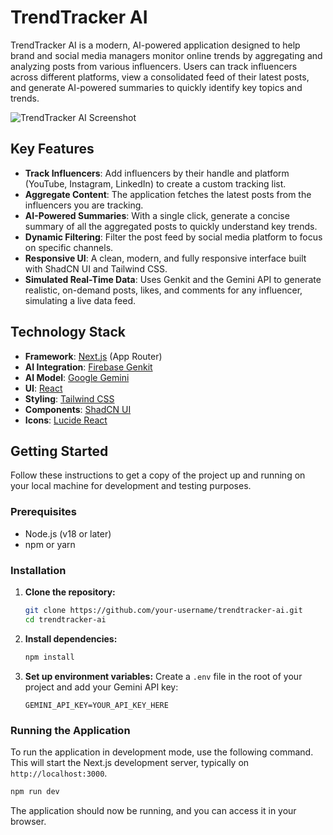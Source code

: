 # TrendTracker AI

TrendTracker AI is a modern, AI-powered application designed to help brand and social media managers monitor online trends by aggregating and analyzing posts from various influencers. Users can track influencers across different platforms, view a consolidated feed of their latest posts, and generate AI-powered summaries to quickly identify key topics and trends.

![TrendTracker AI Screenshot](https://placehold.co/1200x600.png)

## Key Features

- **Track Influencers**: Add influencers by their handle and platform (YouTube, Instagram, LinkedIn) to create a custom tracking list.
- **Aggregate Content**: The application fetches the latest posts from the influencers you are tracking.
- **AI-Powered Summaries**: With a single click, generate a concise summary of all the aggregated posts to quickly understand key trends.
- **Dynamic Filtering**: Filter the post feed by social media platform to focus on specific channels.
- **Responsive UI**: A clean, modern, and fully responsive interface built with ShadCN UI and Tailwind CSS.
- **Simulated Real-Time Data**: Uses Genkit and the Gemini API to generate realistic, on-demand posts, likes, and comments for any influencer, simulating a live data feed.

## Technology Stack

- **Framework**: [Next.js](https://nextjs.org/) (App Router)
- **AI Integration**: [Firebase Genkit](https://firebase.google.com/docs/genkit)
- **AI Model**: [Google Gemini](https://deepmind.google/technologies/gemini/)
- **UI**: [React](https://react.dev/)
- **Styling**: [Tailwind CSS](https://tailwindcss.com/)
- **Components**: [ShadCN UI](https://ui.shadcn.com/)
- **Icons**: [Lucide React](https://lucide.dev/guide/packages/lucide-react)

## Getting Started

Follow these instructions to get a copy of the project up and running on your local machine for development and testing purposes.

### Prerequisites

- Node.js (v18 or later)
- npm or yarn

### Installation

1.  **Clone the repository:**
    ```bash
    git clone https://github.com/your-username/trendtracker-ai.git
    cd trendtracker-ai
    ```

2.  **Install dependencies:**
    ```bash
    npm install
    ```

3.  **Set up environment variables:**
    Create a `.env` file in the root of your project and add your Gemini API key:
    ```
    GEMINI_API_KEY=YOUR_API_KEY_HERE
    ```

### Running the Application

To run the application in development mode, use the following command. This will start the Next.js development server, typically on `http://localhost:3000`.

```bash
npm run dev
```

The application should now be running, and you can access it in your browser.
